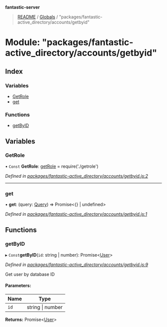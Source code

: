 **fantastic-server**

> [README](../README.md) / [Globals](../globals.md) / "packages/fantastic-active_directory/accounts/getbyid"

# Module: "packages/fantastic-active_directory/accounts/getbyid"

## Index

### Variables

* [GetRole](_packages_fantastic_active_directory_accounts_getbyid_.md#getrole)
* [get](_packages_fantastic_active_directory_accounts_getbyid_.md#get)

### Functions

* [getByID](_packages_fantastic_active_directory_accounts_getbyid_.md#getbyid)

## Variables

### GetRole

• `Const` **GetRole**: [getRole](_packages_fantastic_active_directory_accounts_getrole_.md#getrole) = require('./getrole')

*Defined in [packages/fantastic-active_directory/accounts/getbyid.js:2](https://github.com/besimorhino/project-fantastic/blob/af5d0de/packages/fantastic-active_directory/accounts/getbyid.js#L2)*

___

### get

•  **get**: (query: [Query](_packages_fantastic_utils_db_types_d_.md#query)) => Promise\<{} \| undefined>

*Defined in [packages/fantastic-active_directory/accounts/getbyid.js:1](https://github.com/besimorhino/project-fantastic/blob/af5d0de/packages/fantastic-active_directory/accounts/getbyid.js#L1)*

## Functions

### getByID

▸ `Const`**getByID**(`id`: string \| number): Promise\<[User](_packages_fantastic_utils_types_d_.md#user)>

*Defined in [packages/fantastic-active_directory/accounts/getbyid.js:9](https://github.com/besimorhino/project-fantastic/blob/af5d0de/packages/fantastic-active_directory/accounts/getbyid.js#L9)*

Get user by database ID

#### Parameters:

Name | Type |
------ | ------ |
`id` | string \| number |

**Returns:** Promise\<[User](_packages_fantastic_utils_types_d_.md#user)>
